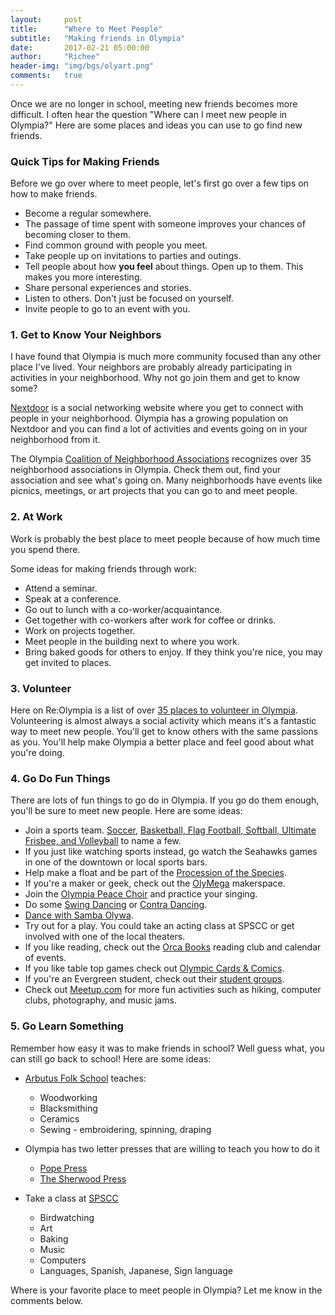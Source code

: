```yaml
---
layout:     post
title:      "Where to Meet People"
subtitle:   "Making friends in Olympia"
date:       2017-02-21 05:00:00
author:     "Richee"
header-img: "img/bgs/olyart.png"
comments: 	true
---
```

Once we are no longer in school, meeting new friends becomes more difficult. I often hear the question "Where can I meet new people in Olympia?" Here are some places and ideas you can use to go find new friends.


### Quick Tips for Making Friends
Before we go over where to meet people, let's first go over a few tips on how to make friends.

* Become a regular somewhere.
* The passage of time spent with someone improves your chances of becoming closer to them.
* Find common ground with people you meet. 
* Take people up on invitations to parties and outings.
* Tell people about how **you feel** about things. Open up to them. This makes you more interesting.
* Share personal experiences and stories. 
* Listen to others. Don't just be focused on yourself.
* Invite people to go to an event with you. 



### 1. Get to Know Your Neighbors
I have found that Olympia is much more community focused than any other place I've lived. Your neighbors are probably already participating in activities in your neighborhood. Why not go join them and get to know some?

[Nextdoor](https://nextdoor.com/city/olympia--wa/) is a social networking website where you get to connect with people in your neighborhood. Olympia has a growing population on Nextdoor and you can find a lot of activities and events going on in your neighborhood from it.

The Olympia [Coalition of Neighborhood Associations](http://olympiawa.gov/city-services/neighborhood-programs/neighborhood-recognition-program/neighborhood-association-roster.aspx) recognizes over 35 neighborhood associations in Olympia. Check them out, find your association and see what's going on. Many neighborhoods have events like picnics, meetings, or art projects that you can go to and meet people.


### 2. At Work
Work is probably the best place to meet people because of how much time you spend there. 

Some ideas for making friends through work:

* Attend a seminar.
* Speak at a conference.
* Go out to lunch with a co-worker/acquaintance.
* Get together with co-workers after work for coffee or drinks.
* Work on projects together.
* Meet people in the building next to where you work.
* Bring baked goods for others to enjoy. If they think you're nice, you may get invited to places.

### 3. Volunteer
Here on Re:Olympia is a list of over [35 places to volunteer in Olympia](/Volunteer-Olympia/). Volunteering is almost always a social activity which means it's a fantastic way to meet new people. You'll get to know others with the same passions as you. You'll help make Olympia a better place and feel good about what you're doing.

### 4. Go Do Fun Things
There are lots of fun things to go do in Olympia. If you go do them enough, you'll be sure to meet new people. Here are some ideas:

* Join a sports team. [Soccer](http://oly-wa.us/soccer/), [Basketball, Flag Football, Softball, Ultimate Frisbee, and Volleyball](http://olympiawa.gov/community/parks/sports-information) to name a few.
* If you just like watching sports instead, go watch the Seahawks games in one of the downtown or local sports bars. 
* Help make a float and be part of the [Procession of the Species](http://www.procession.org/).
* If you're a maker or geek, check out the [OlyMega](https://www.olymega.org/) makerspace.
* Join the [Olympia Peace Choir](http://oly-wa.us/PeaceChoir/) and practice your singing.
* Do some [Swing Dancing](http://www.olyswing.com/) or [Contra Dancing](http://oly-wa.us/contradance/).
* [Dance with Samba Olywa](http://oly-wa.us/SambaOlywa/).
* Try out for a play. You could take an acting class at SPSCC or get involved with one of the local theaters.
* If you like reading, check out the [Orca Books](http://www.orcabooks.com/event) reading club and calendar of events.
* If you like table top games check out [Olympic Cards & Comics](https://www.facebook.com/Gabis-Olympic-Cards-Comics-100681268142/).
* If you're an Evergreen student, check out their [student groups](http://www.evergreen.edu/activities/groups).
* Check out [Meetup.com](https://www.meetup.com/find/?allMeetups=true&radius=25&userFreeform=Olympia%2C+WA&mcId=z98501&mcName=Olympia%2C+WA&sort=default) for more fun activities such as hiking, computer clubs, photography, and music jams. 

### 5. Go Learn Something
Remember how easy it was to make friends in school? Well guess what, you can still go back to school! Here are some ideas:

* [Arbutus Folk School](http://www.arbutusfolkschool.org/) teaches:
    * Woodworking
    * Blacksmithing
    * Ceramics
    * Sewing - embroidering, spinning, draping

* Olympia has two letter presses that are willing to teach you how to do it    
    * [Pope Press](https://www.facebook.com/popepress/)    
    * [The Sherwood Press](https://thesherwoodpress.wordpress.com/)

* Take a class at [SPSCC](https://spscc.edu/)
    * Birdwatching
    * Art
    * Baking
    * Music
    * Computers
    * Languages, Spanish, Japanese, Sign language


Where is your favorite place to meet people in Olympia? Let me know in the comments below.

